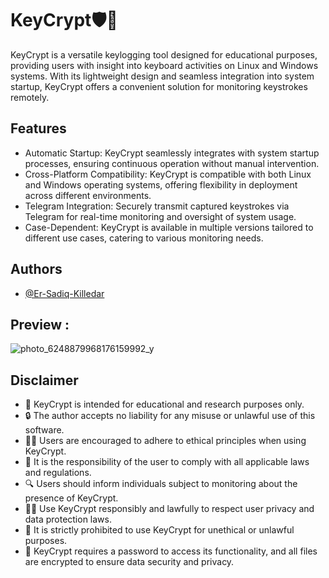 
# KeyCrypt🛡️🌿

KeyCrypt is a versatile keylogging tool designed for educational purposes, providing users with insight into keyboard activities on Linux and Windows systems. With its lightweight design and seamless integration into system startup, KeyCrypt offers a convenient solution for monitoring keystrokes remotely.




## Features

- Automatic Startup: KeyCrypt seamlessly integrates with system startup processes, ensuring continuous operation without manual intervention.
- Cross-Platform Compatibility: KeyCrypt is compatible with both Linux and Windows operating systems, offering flexibility in deployment across different environments.
- Telegram Integration: Securely transmit captured keystrokes via Telegram for real-time monitoring and oversight of system usage.
- Case-Dependent: KeyCrypt is available in multiple versions tailored to different use cases, catering to various monitoring needs.

## Authors

- [@Er-Sadiq-Killedar](https://github.com/Er-Sadiq)


## Preview :
![photo_6248879968176159992_y](https://github.com/Er-Sadiq/KeyCrypt/assets/125464939/a167946e-30b6-4f3e-8d88-9c6fe36dd31f)



## Disclaimer 

- 🚫 KeyCrypt is intended for educational and research purposes only.
- 🔒 The author accepts no liability for any misuse or unlawful use of this software.
- 👨‍💻 Users are encouraged to adhere to ethical principles when using KeyCrypt.
- 📜 It is the responsibility of the user to comply with all applicable laws and regulations.
- 🔍 Users should inform individuals subject to monitoring about the presence of KeyCrypt.
- 👮‍♂️ Use KeyCrypt responsibly and lawfully to respect user privacy and data protection laws.
- 🛑 It is strictly prohibited to use KeyCrypt for unethical or unlawful purposes.
- 🔑 KeyCrypt requires a password to access its functionality, and all files are encrypted to ensure data security and privacy.




